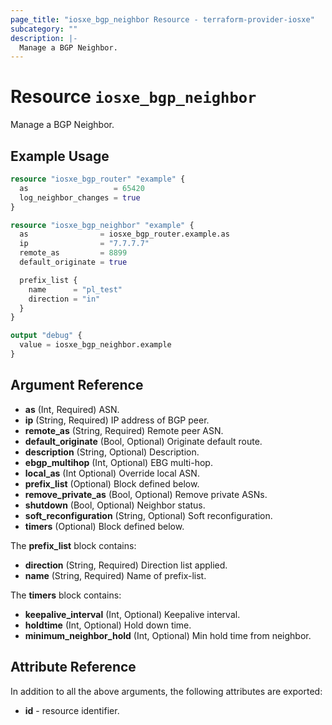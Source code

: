 ```yaml
---
page_title: "iosxe_bgp_neighbor Resource - terraform-provider-iosxe"
subcategory: ""
description: |-
  Manage a BGP Neighbor.
---
```


# Resource `iosxe_bgp_neighbor`

Manage a BGP Neighbor.

## Example Usage

```terraform
resource "iosxe_bgp_router" "example" {
  as                   = 65420
  log_neighbor_changes = true
}

resource "iosxe_bgp_neighbor" "example" {
  as                = iosxe_bgp_router.example.as
  ip                = "7.7.7.7"
  remote_as         = 8899
  default_originate = true

  prefix_list {
    name      = "pl_test"
    direction = "in"
  }
}

output "debug" {
  value = iosxe_bgp_neighbor.example
}
```

## Argument Reference

- **as** (Int, Required) ASN.
- **ip** (String, Required) IP address of BGP peer.
- **remote_as** (String, Required) Remote peer ASN.
- **default_originate** (Bool, Optional) Originate default route.
- **description** (String, Optional) Description.
- **ebgp_multihop** (Int, Optional) EBG multi-hop.
- **local_as** (Int Optional) Override local ASN.
- **prefix_list** (Optional) Block defined below.
- **remove_private_as** (Bool, Optional) Remove private ASNs.
- **shutdown** (Bool, Optional) Neighbor status.
- **soft_reconfiguration** (String, Optional) Soft reconfiguration.
- **timers** (Optional) Block defined below.

The **prefix_list** block contains:

- **direction** (String, Required) Direction list applied.
- **name** (String, Required) Name of prefix-list.

The **timers** block contains:

- **keepalive_interval** (Int, Optional) Keepalive interval.
- **holdtime** (Int, Optional) Hold down time.
- **minimum_neighbor_hold** (Int, Optional) Min hold time from neighbor.

## Attribute Reference

In addition to all the above arguments, the following attributes are exported:
- **id** - resource identifier.


